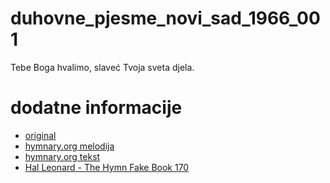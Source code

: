 # duhovne_pjesme_novi_sad_1966_001
Tebe Boga hvalimo, slaveć Tvoja sveta djela.

# dodatne informacije
- [original](https://scifidelityorchestra.com/~schef/documents/duhovne_pjesme_novi_sad_1966_original.pdf#page=5)
- [hymnary.org melodija](https://hymnary.org/tune/grosser_gott_11171)
- [hymnary.org tekst](https://hymnary.org/text/holy_god_we_praise_thy_name_lord_of_all)
- [Hal Leonard - The Hymn Fake Book 170](http://massifjazz.com/tunes/books/Gospel_Book_Hal_Leonard.pdf#page=173)
